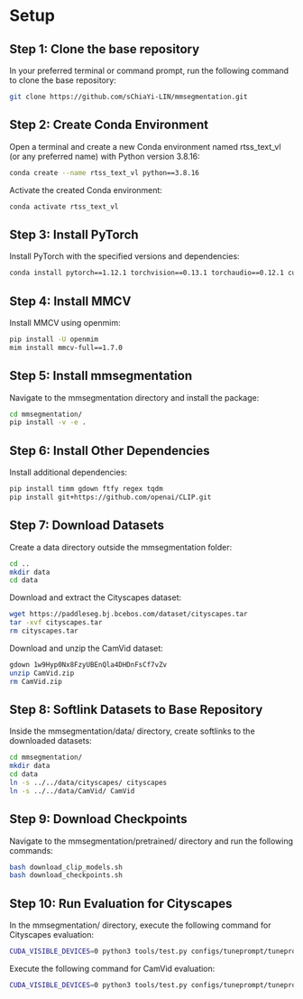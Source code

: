 # Setup

## Step 1: Clone the base repository

In your preferred terminal or command prompt, run the following command to clone the base repository:

```bash
git clone https://github.com/sChiaYi-LIN/mmsegmentation.git
```

## Step 2: Create Conda Environment

Open a terminal and create a new Conda environment named rtss_text_vl (or any preferred name) with Python version 3.8.16:
```bash
conda create --name rtss_text_vl python==3.8.16
```

Activate the created Conda environment:
```bash
conda activate rtss_text_vl
```

## Step 3: Install PyTorch

Install PyTorch with the specified versions and dependencies:

```bash
conda install pytorch==1.12.1 torchvision==0.13.1 torchaudio==0.12.1 cudatoolkit=11.3 -c pytorch
```

## Step 4: Install MMCV

Install MMCV using openmim:

```bash
pip install -U openmim
mim install mmcv-full==1.7.0
```

## Step 5: Install mmsegmentation

Navigate to the mmsegmentation directory and install the package:

```bash
cd mmsegmentation/
pip install -v -e .
```

## Step 6: Install Other Dependencies

Install additional dependencies:

```bash
pip install timm gdown ftfy regex tqdm
pip install git+https://github.com/openai/CLIP.git
```

## Step 7: Download Datasets

Create a data directory outside the mmsegmentation folder:
```bash
cd ..
mkdir data
cd data
```

Download and extract the Cityscapes dataset:
```bash
wget https://paddleseg.bj.bcebos.com/dataset/cityscapes.tar
tar -xvf cityscapes.tar
rm cityscapes.tar
```

Download and unzip the CamVid dataset:
```bash
gdown 1w9Hyp0Nx8FzyUBEnQla4DHDnFsCf7vZv
unzip CamVid.zip
rm CamVid.zip
```

## Step 8: Softlink Datasets to Base Repository

Inside the mmsegmentation/data/ directory, create softlinks to the downloaded datasets:

```bash
cd mmsegmentation/
mkdir data
cd data
ln -s ../../data/cityscapes/ cityscapes
ln -s ../../data/CamVid/ CamVid
```

## Step 9: Download Checkpoints

Navigate to the mmsegmentation/pretrained/ directory and run the following commands:

```bash
bash download_clip_models.sh
bash download_checkpoints.sh
```

## Step 10: Run Evaluation for Cityscapes

In the mmsegmentation/ directory, execute the following command for Cityscapes evaluation:

```bash
CUDA_VISIBLE_DEVICES=0 python3 tools/test.py configs/tuneprompt/tuneprompt_EN_1x16_512x1024_scale0.5_160k_cityscapes_contextlength16_fixbackbone.py pretrained/tuneprompt_EN_1x16_512x1024_scale0.5_160k_cityscapes_contextlength16_fixbackbone_iter_160000.pth --work-dir ./work_dirs/test_cityscapes --eval mIoU --show-dir ./work_dirs/test_cityscapes/results --opacity 1
```

Execute the following command for CamVid evaluation:

```bash
CUDA_VISIBLE_DEVICES=0 python3 tools/test.py configs/tuneprompt/tuneprompt_1x16_720x960_10k_camvid_contextlength16_fixbackbone.py pretrained/tuneprompt_1x16_720x960_10k_camvid_contextlength16_fixbackbone_iter_9000.pth --work-dir ./work_dirs/test_camvid --eval mIoU --show-dir ./work_dirs/test_camvid/results --opacity 1
```